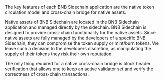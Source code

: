The key features of each BNB Sidechain application are the native token circulation model and cross-chain bridge for native assets. 

Native assets of BNB Sidechain are located in the BNB Sidechain application and managed directly by the sidechain. BNB Sidechain is designed to provide cross-chain functionality for the native assets. Since native assets are fully managed by the developers of a specific BNB Sidechain, they can compromise the token supply or mint/burn tokens. We leave such a decision to the developers discretion, as manipulating the supply of their tokens they risk their own reputation.

The only thing required for a native cross-chain bridge is block header verification that allows one to keep an active validator set and verify the correctness of cross-chain transactions.

